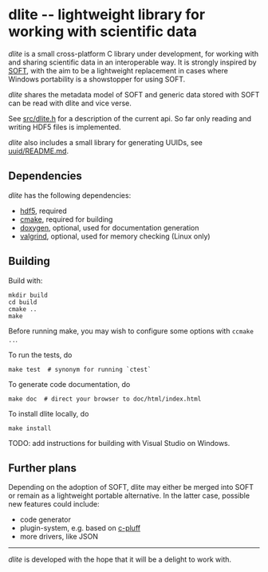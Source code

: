 dlite -- lightweight library for working with scientific data
=============================================================
*dlite* is a small cross-platform C library under development, for
working with and sharing scientific data in an interoperable way.  It
is strongly inspired by [SOFT][1], with the aim to be a lightweight
replacement in cases where Windows portability is a showstopper for
using SOFT.

*dlite* shares the metadata model of SOFT and generic data stored
with SOFT can be read with dlite and vice verse.

See [src/dlite.h](src/dlite.h) for a description of the current
api. So far only reading and writing HDF5 files is implemented.

*dlite* also includes a small library for generating UUIDs, see
[uuid/README.md](uuid/README.md).


Dependencies
------------
*dlite* has the following dependencies:
  - [hdf5][2], required
  - [cmake][3], required for building
  - [doxygen][4], optional, used for documentation generation
  - [valgrind][5], optional, used for memory checking (Linux only)


Building
--------
Build with:

    mkdir build
    cd build
    cmake ..
    make

Before running make, you may wish to configure some options with
`ccmake ..`.

To run the tests, do

    make test  # synonym for running `ctest`

To generate code documentation, do

    make doc  # direct your browser to doc/html/index.html

To install dlite locally, do

    make install

TODO: add instructions for building with Visual Studio on Windows.


Further plans
-------------
Depending on the adoption of SOFT, dlite may either be merged into
SOFT or remain as a lightweight portable alternative.  In the latter
case, possible new features could include:
  - code generator
  - plugin-system, e.g. based on [c-pluff][6]
  - more drivers, like JSON

---

*dlite* is developed with the hope that it will be a delight to work with.

[1]: https://stash.code.sintef.no/projects/SOFT/repos/soft5/
[2]: https://support.hdfgroup.org/HDF5/
[3]: https://cmake.org/
[4]: http://www.doxygen.org/
[5]: http://valgrind.org/
[6]: https://github.com/jlehtine/c-pluff
